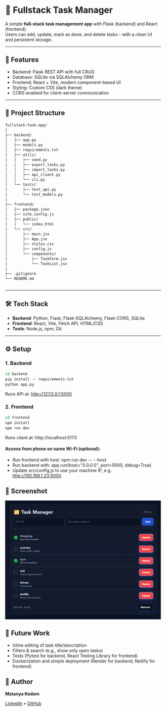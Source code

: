 # 📝 Fullstack Task Manager

A simple **full-stack task management app** with Flask (backend) and React (frontend).  
Users can add, update, mark as done, and delete tasks - with a clean UI and persistent storage.

---

## 🚀 Features
- Backend: Flask REST API with full CRUD
- Database: SQLite via SQLAlchemy ORM
- Frontend: React + Vite, modern component-based UI
- Styling: Custom CSS (dark theme)
- CORS enabled for client-server communication

---

## 📂 Project Structure
```
fullstack-task-app/
│
├── backend/
│   ├── app.py
│   ├── models.py
│   ├── requirements.txt
│   ├── utils/
│   │   ├── seed.py
│   │   ├── export_tasks.py
│   │   ├── import_tasks.py
│   │   ├── api_client.py
│   │   └── cli.py
│   └── tests/
│       ├── test_api.py
│       └── test_models.py
│
├── frontend/
│   ├── package.json
│   ├── vite.config.js
│   ├── public/
│   │   └── index.html
│   └── src/
│       ├── main.jsx
│       ├── App.jsx
│       ├── styles.css
│       ├── config.js
│       └── components/
│           ├── TaskForm.jsx
│           └── TaskList.jsx
│
├── .gitignore
└── README.md


```

---

## 🛠️ Tech Stack
- **Backend**: Python, Flask, Flask-SQLAlchemy, Flask-CORS, SQLite  
- **Frontend**: React, Vite, Fetch API, HTML/CSS  
- **Tools**: Node.js, npm, Git

---

## ⚙️ Setup

### 1. Backend
```bash
cd backend
pip install -r requirements.txt
python app.py
```
Runs API at: http://127.0.0.1:5000

### 2. Frontend
```bash
cd frontend
npm install
npm run dev
```
Runs client at: http://localhost:5173

#### Access from phone on same Wi-Fi (optional):
- Run frontend with host: npm run dev -- --host
- Run backend with: app.run(host="0.0.0.0", port=5000, debug=True)
- Update src/config.js to use your machine IP, e.g. http://192.168.1.23:5000.

## 📸 Screenshot
![Task Manager Screenshot](screenshot.png)


## 🔮 Future Work 
- Inline editing of task title/description
- Filters & search (e.g., show only open tasks)
- Tests (Pytest for backend, React Testing Library for frontend)
- Dockerization and simple deployment (Render for backend, Netlify for frontend)

## 👤 Author
**Matanya Kedem**

[LinkedIn](https://www.linkedin.com/in/USERNAME) • [GitHub](https://github.com/USERNAME)

